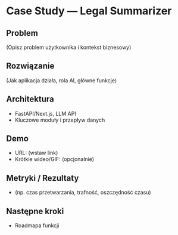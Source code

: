 # Case Study — Legal Summarizer

## Problem
(Opisz problem użytkownika i kontekst biznesowy)

## Rozwiązanie
(Jak aplikacja działa, rola AI, główne funkcje)

## Architektura
- FastAPI/Next.js, LLM API
- Kluczowe moduły i przepływ danych

## Demo
- URL: (wstaw link)
- Krótkie wideo/GIF: (opcjonalnie)

## Metryki / Rezultaty
- (np. czas przetwarzania, trafność, oszczędność czasu)

## Następne kroki
- Roadmapa funkcji
